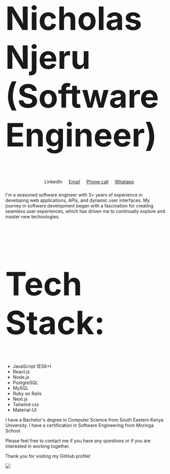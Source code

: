 <div><h1 style="font-size: 100px;">Nicholas Njeru (Software Engineer)</h1>
<div style="display: flex; flex-direction: row; gap: 20px; padding: 10px; justify-content: center; align-items: center; width: 100%">
 <a style="text-decoration: none" href="">LinkedIn</a>
 <a href="">Email</a>
 <a href="">Phone call</a>
 <a href="">Whatapp</a>
</div>
</div>
<p >I'm a seasoned software engineer with 3+ years of experience in developing web applications, APIs, and dynamic user interfaces. My journey in software development began with a fascination for creating seamless user experiences, which has driven me to continually explore and master new technologies.</p>
<h1 style="font-size: 100px;">Tech Stack: </h1>
<div>
 <ul>
  <li>JavaScript (ES6+)</li>
<li>React.js</li>
<li>Node.js</li>
<li>PostgreSQL</li>
<li>MySQL</li>
<li>Ruby on Rails
</li>
  <li>Next.js</li>
  <li>Tailwind css</li>
<li>Material-UI</li>
 </ul>
</div><p>
I have a Bachelor's degree in Computer Science from South Eastern Kenya University.
I have a certification in Software Engineering from Moringa School.</p>

<p>Please feel free to contact me if you have any questions or if you are interested in working together.</p>

<p>Thank you for visiting my GitHub profile!</p>
<a href="https://visitcount.itsvg.in">
  <img src="https://visitcount.itsvg.in/api?id=nicco99&label=Profile%20Views&pretty=false" />
</a>
